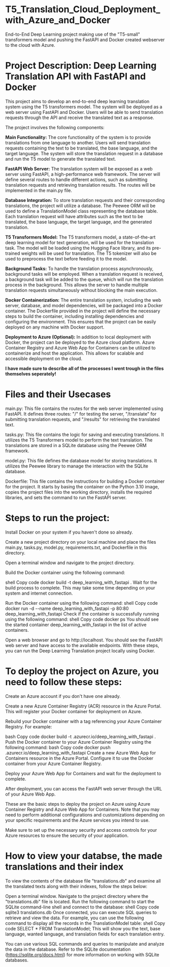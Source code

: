 # T5_Translation_Cloud_Deployment_with_Azure_and_Docker
End-to-End Deep Learning project making use of the "T5-small" transformers model and pushing the FastAPI and Docker created webserver to the cloud with Azure.

# Project Description: Deep Learning Translation API with FastAPI and Docker

This project aims to develop an end-to-end deep learning translation system using the T5 transformers model. The system will be deployed as a web server using FastAPI and Docker. Users will be able to send translation requests through the API and receive the translated text as a response.

The project involves the following components:

**Main Functionality:** The core functionality of the system is to provide translations from one language to another. Users will send translation requests containing the text to be translated, the base language, and the target language. The system will store the translation request in a database and run the T5 model to generate the translated text.

**FastAPI Web Server:** The translation system will be exposed as a web server using FastAPI, a high-performance web framework. The server will define several routes to handle different actions, such as submitting translation requests and retrieving translation results. The routes will be implemented in the main.py file.

**Database Integration:** To store translation requests and their corresponding translations, the project will utilize a database. The Peewee ORM will be used to define a TranslationModel class representing the database table. Each translation request will have attributes such as the text to be translated, the base language, the target language, and the generated translation.

**T5 Transformers Model:** The T5 transformers model, a state-of-the-art deep learning model for text generation, will be used for the translation task. The model will be loaded using the Hugging Face library, and its pre-trained weights will be used for translation. The T5 tokenizer will also be used to preprocess the text before feeding it to the model.

**Background Tasks:** To handle the translation process asynchronously, background tasks will be employed. When a translation request is received, a background task will be added to the queue, which will run the translation process in the background. This allows the server to handle multiple translation requests simultaneously without blocking the main execution.

**Docker Containerization:** The entire translation system, including the web server, database, and model dependencies, will be packaged into a Docker container. The Dockerfile provided in the project will define the necessary steps to build the container, including installing dependencies and configuring the environment. This ensures that the project can be easily deployed on any machine with Docker support.

**Deployment to Azure (Optional):** In addition to local deployment with Docker, the project can be deployed to the Azure cloud platform. Azure Container Registry and Azure Web App for Containers can be utilized to containerize and host the application. This allows for scalable and accessible deployment on the cloud.


**I have made sure to describe all of the processes I went trough in the files themselves seperately!** 

# Files and their Usecases 

main.py: This file contains the routes for the web server implemented using FastAPI. It defines three routes: "/" for testing the server, "/translate" for submitting translation requests, and "/results" for retrieving the translated text.

tasks.py: This file contains the logic for saving and executing translations. It utilizes the T5 Transformers model to perform the text translation. The translations are stored in a SQLite database using the Peewee ORM framework.

model.py: This file defines the database model for storing translations. It utilizes the Peewee library to manage the interaction with the SQLite database.

Dockerfile: This file contains the instructions for building a Docker container for the project. It starts by basing the container on the Python 3.10 image, copies the project files into the working directory, installs the required libraries, and sets the command to run the FastAPI server.

# Steps to run the project:

Install Docker on your system if you haven't done so already.

Create a new project directory on your local machine and place the files main.py, tasks.py, model.py, requirements.txt, and Dockerfile in this directory.

Open a terminal window and navigate to the project directory.

Build the Docker container using the following command:

shell
Copy code
docker build -t deep_learning_with_fastapi .
Wait for the build process to complete. This may take some time depending on your system and internet connection.

Run the Docker container using the following command:
shell
Copy code
docker run -d --name deep_learning_with_fastapi -p 80:80 deep_learning_with_fastapi
Check if the container is successfully running using the following command:
shell
Copy code
docker ps
You should see the started container deep_learning_with_fastapi in the list of active containers.

Open a web browser and go to http://localhost. You should see the FastAPI web server and have access to the available endpoints.
With these steps, you can run the Deep Learning Translation project locally using Docker.

# To deploy the project on Azure, you need to follow these steps:

Create an Azure account if you don't have one already.

Create a new Azure Container Registry (ACR) resource in the Azure Portal. This will register your Docker container for deployment on Azure.

Rebuild your Docker container with a tag referencing your Azure Container Registry. For example:

bash
Copy code
docker build -t <acrName>.azurecr.io/deep_learning_with_fastapi .
Push the Docker container to your Azure Container Registry using the following command:
bash
Copy code
docker push <acrName>.azurecr.io/deep_learning_with_fastapi
Create a new Azure Web App for Containers resource in the Azure Portal. Configure it to use the Docker container from your Azure Container Registry.

Deploy your Azure Web App for Containers and wait for the deployment to complete.

After deployment, you can access the FastAPI web server through the URL of your Azure Web App.

These are the basic steps to deploy the project on Azure using Azure Container Registry and Azure Web App for Containers. Note that you may need to perform additional configurations and customizations depending on your specific requirements and the Azure services you intend to use.

Make sure to set up the necessary security and access controls for your Azure resources to ensure the security of your application.

# How to view your databse, the made translations and their index 

To view the contents of the database file "translations.db" and examine all the translated texts along with their indexes, follow the steps below:

Open a terminal window.
Navigate to the project directory where the "translations.db" file is located.
Run the following command to start the SQLite command-line shell and connect to the database:
shell
Copy code
sqlite3 translations.db
Once connected, you can execute SQL queries to retrieve and view the data. For example, you can use the following command to display all the records in the TranslationModel table:
shell
Copy code
SELECT * FROM TranslationModel;
This will show you the text, base language, wanted language, and translation fields for each translation entry.

You can use various SQL commands and queries to manipulate and analyze the data in the database. Refer to the SQLite documentation (https://sqlite.org/docs.html) for more information on working with SQLite databases.


